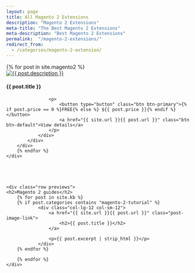 ```yaml
---
layout: page
title: All Magento 2 Extensions
description: "Magento 2 Extensions"
meta-title: "The Best Magento 2 Extensions"
meta-description: "Best Magento 2 Extensions"
permalink:  "/magento-2-extensions/"
redirect_from:
  - /categories/magento-2-extension/
---
```


<div class="container">
	<div class="row previews">
		{% for post in site.magento2 %}
		<div class="col-lg-4 col-sm-6">
            <div class="thumbnail">
                <a href="{{ site.url }}{{ post.url }}" class="post-image-link">
                    <img src="{{ site.url }}{{ post.image }}" alt="{{ post.description }}">
                </a>
                <div class="caption">
                    <h4>{{ post.title }}</h4>

                    <p>
                        <button type="button" class="btn btn-primary">{% if post.price == 0 %}FREE{% else %} ${{ post.price }}{% endif %}</button>
                        <a href="{{ site.url }}{{ post.url }}" class="btn btn-default">View details</a>
                    </p>
                </div>
            </div>
        </div>  
		{% endfor %}
	</div>





    <div class="row previews">
    <h2>Magento 2 guides</h2>
        {% for post in site.kb %}
        {% if post.categories contains "magento-2-tutorial" %}
                <div class="col-lg-12 col-sm-12">
                    <a href="{{ site.url }}{{ post.url }}" class="post-image-link">
                        <h2>{{ post.title }}</h2>
                    </a>

                    <p>{{ post.excerpt | strip_html }}</p>
                </div>   
        {% endfor %}
         
        {% endfor %}
    </div>


</div>